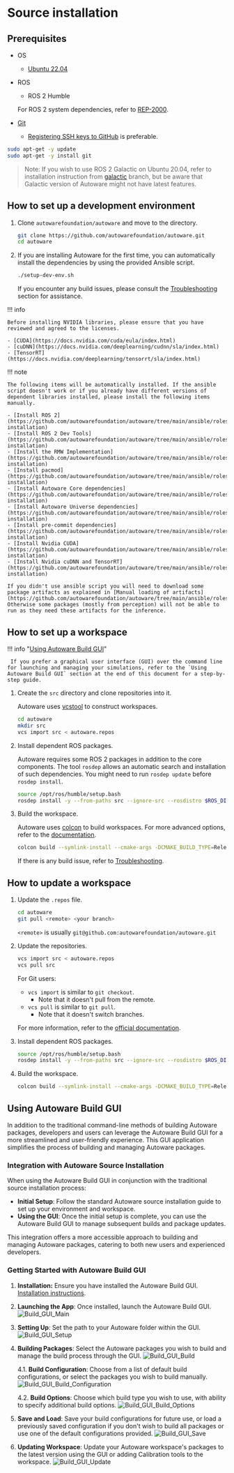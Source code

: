 # Source installation

## Prerequisites

- OS

  - [Ubuntu 22.04](https://releases.ubuntu.com/22.04/)

- ROS

  - ROS 2 Humble

  For ROS 2 system dependencies, refer to [REP-2000](https://www.ros.org/reps/rep-2000.html).

- [Git](https://git-scm.com/)
  - [Registering SSH keys to GitHub](https://github.com/settings/keys) is preferable.

```bash
sudo apt-get -y update
sudo apt-get -y install git
```

> Note: If you wish to use ROS 2 Galactic on Ubuntu 20.04, refer to installation instruction from [galactic](https://autowarefoundation.github.io/autoware-documentation/galactic/installation/autoware/source-installation/) branch, but be aware that Galactic version of Autoware might not have latest features.

## How to set up a development environment

1. Clone `autowarefoundation/autoware` and move to the directory.

   ```bash
   git clone https://github.com/autowarefoundation/autoware.git
   cd autoware
   ```

2. If you are installing Autoware for the first time, you can automatically install the dependencies by using the provided Ansible script.

   ```bash
   ./setup-dev-env.sh
   ```

   If you encounter any build issues, please consult the [Troubleshooting](../../support/troubleshooting/index.md#build-issues) section for assistance.

!!! info

    Before installing NVIDIA libraries, please ensure that you have reviewed and agreed to the licenses.

    - [CUDA](https://docs.nvidia.com/cuda/eula/index.html)
    - [cuDNN](https://docs.nvidia.com/deeplearning/cudnn/sla/index.html)
    - [TensorRT](https://docs.nvidia.com/deeplearning/tensorrt/sla/index.html)

!!! note

    The following items will be automatically installed. If the ansible script doesn't work or if you already have different versions of dependent libraries installed, please install the following items manually.

    - [Install ROS 2](https://github.com/autowarefoundation/autoware/tree/main/ansible/roles/ros2#manual-installation)
    - [Install ROS 2 Dev Tools](https://github.com/autowarefoundation/autoware/tree/main/ansible/roles/ros2_dev_tools#manual-installation)
    - [Install the RMW Implementation](https://github.com/autowarefoundation/autoware/tree/main/ansible/roles/rmw_implementation#manual-installation)
    - [Install pacmod](https://github.com/autowarefoundation/autoware/tree/main/ansible/roles/pacmod#manual-installation)
    - [Install Autoware Core dependencies](https://github.com/autowarefoundation/autoware/tree/main/ansible/roles/autoware_core#manual-installation)
    - [Install Autoware Universe dependencies](https://github.com/autowarefoundation/autoware/tree/main/ansible/roles/autoware_universe#manual-installation)
    - [Install pre-commit dependencies](https://github.com/autowarefoundation/autoware/tree/main/ansible/roles/pre_commit#manual-installation)
    - [Install Nvidia CUDA](https://github.com/autowarefoundation/autoware/tree/main/ansible/roles/cuda#manual-installation)
    - [Install Nvidia cuDNN and TensorRT](https://github.com/autowarefoundation/autoware/tree/main/ansible/roles/tensorrt#manual-installation)

    If you didn't use ansible script you will need to download some package artifacts as explained in [Manual loading of artifacts](https://github.com/autowarefoundation/autoware/tree/main/ansible/roles/artifacts). Otherwise some packages (mostly from perception) will not be able to run as they need these artifacts for the inference.

## How to set up a workspace

!!! info "[Using Autoware Build GUI](#using-autoware-build-gui)"

     If you prefer a graphical user interface (GUI) over the command line for launching and managing your simulations, refer to the `Using Autoware Build GUI` section at the end of this document for a step-by-step guide.

1. Create the `src` directory and clone repositories into it.

   Autoware uses [vcstool](https://github.com/dirk-thomas/vcstool) to construct workspaces.

   ```bash
   cd autoware
   mkdir src
   vcs import src < autoware.repos
   ```

2. Install dependent ROS packages.

   Autoware requires some ROS 2 packages in addition to the core components.
   The tool `rosdep` allows an automatic search and installation of such dependencies.
   You might need to run `rosdep update` before `rosdep install`.

   ```bash
   source /opt/ros/humble/setup.bash
   rosdep install -y --from-paths src --ignore-src --rosdistro $ROS_DISTRO
   ```

3. Build the workspace.

   Autoware uses [colcon](https://github.com/colcon) to build workspaces.
   For more advanced options, refer to the [documentation](https://colcon.readthedocs.io/).

   ```bash
   colcon build --symlink-install --cmake-args -DCMAKE_BUILD_TYPE=Release
   ```

   If there is any build issue, refer to [Troubleshooting](../../support/troubleshooting/index.md#build-issues).

## How to update a workspace

1. Update the `.repos` file.

   ```bash
   cd autoware
   git pull <remote> <your branch>
   ```

   `<remote>` is usually `git@github.com:autowarefoundation/autoware.git`

2. Update the repositories.

   ```bash
   vcs import src < autoware.repos
   vcs pull src
   ```

   For Git users:

   - `vcs import` is similar to `git checkout`.
     - Note that it doesn't pull from the remote.
   - `vcs pull` is similar to `git pull`.
     - Note that it doesn't switch branches.

   For more information, refer to the [official documentation](https://github.com/dirk-thomas/vcstool).

3. Install dependent ROS packages.

   ```bash
   source /opt/ros/humble/setup.bash
   rosdep install -y --from-paths src --ignore-src --rosdistro $ROS_DISTRO
   ```

4. Build the workspace.

   ```bash
   colcon build --symlink-install --cmake-args -DCMAKE_BUILD_TYPE=Release
   ```

## Using Autoware Build GUI

In addition to the traditional command-line methods of building Autoware packages, developers and users can leverage the Autoware Build GUI for a more streamlined and user-friendly experience. This GUI application simplifies the process of building and managing Autoware packages.

### Integration with Autoware Source Installation

When using the Autoware Build GUI in conjunction with the traditional source installation process:

- **Initial Setup**: Follow the standard Autoware source installation guide to set up your environment and workspace.
- **Using the GUI**: Once the initial setup is complete, you can use the Autoware Build GUI to manage subsequent builds and package updates.

This integration offers a more accessible approach to building and managing Autoware packages, catering to both new users and experienced developers.

### Getting Started with Autoware Build GUI

1. **Installation:** Ensure you have installed the Autoware Build GUI. [Installation instructions](https://github.com/autowarefoundation/autoware-build-gui#installation).
2. **Launching the App**: Once installed, launch the Autoware Build GUI.
   ![Build_GUI_Main](images/build-gui/build_gui_main.png)
3. **Setting Up**: Set the path to your Autoware folder within the GUI.
   ![Build_GUI_Setup](images/build-gui/build_gui_setup.png)
4. **Building Packages**: Select the Autoware packages you wish to build and manage the build process through the GUI.
   ![Build_GUI_Build](images/build-gui/build_gui_build.png)

   4.1. **Build Configuration**: Choose from a list of default build configurations, or select the packages you wish to build manually.
   ![Build_GUI_Build_Configuration](images/build-gui/build_gui_build_configuration.png)

   4.2. **Build Options**: Choose which build type you wish to use, with ability to specify additional build options.
   ![Build_GUI_Build_Options](images/build-gui/build_gui_build_options.png)

5. **Save and Load**: Save your build configurations for future use, or load a previously saved configuration if you don't wish to build all packages or use one of the default configurations provided.
   ![Build_GUI_Save](images/build-gui/build_gui_save.png)
6. **Updating Workspace**: Update your Autoware workspace's packages to the latest version using the GUI or adding Calibration tools to the workspace.
   ![Build_GUI_Update](images/build-gui/build_gui_update.png)
